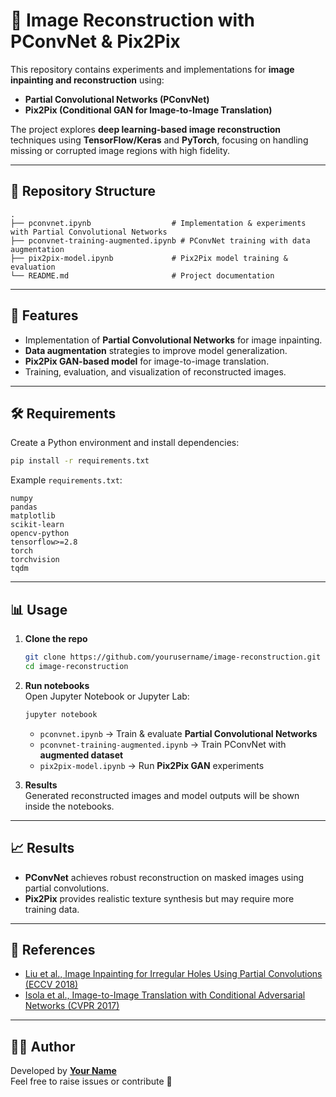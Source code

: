 # 📘 Image Reconstruction with PConvNet & Pix2Pix

This repository contains experiments and implementations for **image inpainting and reconstruction** using:

- **Partial Convolutional Networks (PConvNet)**  
- **Pix2Pix (Conditional GAN for Image-to-Image Translation)**  

The project explores **deep learning-based image reconstruction** techniques using **TensorFlow/Keras** and **PyTorch**, focusing on handling missing or corrupted image regions with high fidelity.

---

## 📂 Repository Structure

```
.
├── pconvnet.ipynb                  # Implementation & experiments with Partial Convolutional Networks
├── pconvnet-training-augmented.ipynb # PConvNet training with data augmentation
├── pix2pix-model.ipynb             # Pix2Pix model training & evaluation
└── README.md                       # Project documentation
```

---

## 🚀 Features

- Implementation of **Partial Convolutional Networks** for image inpainting.  
- **Data augmentation** strategies to improve model generalization.  
- **Pix2Pix GAN-based model** for image-to-image translation.  
- Training, evaluation, and visualization of reconstructed images.  

---

## 🛠️ Requirements

Create a Python environment and install dependencies:

```bash
pip install -r requirements.txt
```

Example `requirements.txt`:

```
numpy
pandas
matplotlib
scikit-learn
opencv-python
tensorflow>=2.8
torch
torchvision
tqdm
```

---

## 📊 Usage

1. **Clone the repo**
   ```bash
   git clone https://github.com/yourusername/image-reconstruction.git
   cd image-reconstruction
   ```

2. **Run notebooks**  
   Open Jupyter Notebook or Jupyter Lab:
   ```bash
   jupyter notebook
   ```
   - `pconvnet.ipynb` → Train & evaluate **Partial Convolutional Networks**  
   - `pconvnet-training-augmented.ipynb` → Train PConvNet with **augmented dataset**  
   - `pix2pix-model.ipynb` → Run **Pix2Pix GAN** experiments  

3. **Results**  
   Generated reconstructed images and model outputs will be shown inside the notebooks.

---

## 📈 Results

- **PConvNet** achieves robust reconstruction on masked images using partial convolutions.  
- **Pix2Pix** provides realistic texture synthesis but may require more training data.  

---

## 📌 References

- [Liu et al., Image Inpainting for Irregular Holes Using Partial Convolutions (ECCV 2018)](https://arxiv.org/abs/1804.07723)  
- [Isola et al., Image-to-Image Translation with Conditional Adversarial Networks (CVPR 2017)](https://arxiv.org/abs/1611.07004)  

---

## 👨‍💻 Author

Developed by **[Your Name](https://github.com/yourusername)**  
Feel free to raise issues or contribute 🚀

